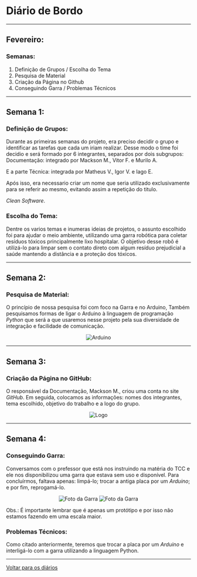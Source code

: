 # Diário de Bordo

---
## Fevereiro:
### Semanas:
1. Definição de Grupos / Escolha do Tema
2. Pesquisa de Material
3. Criação da Página no Github
4. Conseguindo Garra / Problemas Técnicos

---
## Semana 1:
### Definição de Grupos:

Durante as primeiras semanas do projeto, era preciso decidir o grupo e identificar as tarefas que cada um iriam realizar. Desse modo o time foi decidio e será formado por 6 integrantes, separados por dois  subgrupos:
Documentação: integrado por Mackson M., Vitor F. e Murilo A. 

E a parte Técnica: integrada por Matheus V., Igor V. e Iago E.

Após isso, era necessario criar um nome que seria utilizado exclusivamente para se referir ao mesmo, evitando assim a repetição do titulo. 

<i>Clean Software</i>.

### Escolha do Tema:

Dentre os varios temas e inumeras ideias de projetos, o assunto escolhido foi para ajudar o meio ambiente, utilizando uma garra robótica para coletar resíduos tóxicos principalmente lixo hospitalar. O objetivo desse robô é utilizá-lo para limpar sem o contato direto com algum resíduo prejudicial a saúde mantendo a distância e a proteção dos tóxicos.

---

## Semana 2:
### Pesquisa de Material:

O princípio de nossa pesquisa foi com foco na Garra e no Arduino, Também pesquisamos formas de ligar o Arduino à linguagem de programação <i>Python</i> que será a que usaremos nesse projeto pela sua diversidade de integração e facilidade de comunicação.

<center>

![Arduino](./imagens/arduino.jpg)

</center>

---

## Semana 3:
### Criação da Página no GitHub:

O responsável da Documentação, Mackson M., criou uma conta no site <i>GitHub</i>. Em seguida, colocamos as informações: nomes dos integrantes, tema escolhido, objetivo do trabalho e a logo do grupo.

<center>

![Logo](./imagens/logo_cs.png)

</center>

---

## Semana 4:
### Conseguindo Garra:

Conversamos com o prefessor que está nos instruindo na matéria do TCC e ele nos disponibilizou uma garra que estava sem uso e disponível. Para concluírmos, faltava apenas: limpá-lo; trocar a antiga placa por um <i>Arduino</i>; e por fim, reprogamá-lo.

<center>

![Foto da Garra](./imagens/garra01_fev.jpeg)
![Foto da Garra](./imagens/garra02_fev.jpeg)

</center>

Obs.: É importante lembrar que é apenas um protótipo e por isso não estamos fazendo em uma escala maior.

### Problemas Técnicos:

Como citado anteriormente, teremos que trocar a placa por um <i>Arduino</i> e interligá-lo com a garra utilizando a linguagem Python.

---

[Voltar para os diários](./menu_diario.md)

